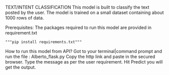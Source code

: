 TEXT/INTENT CLASSIFICATION
    This model is built to classify the text posted by the user. The model is trained on a small dataset containing about 1000 rows of data.

Prerequisites:
    The packages required to run this model are provided in requirement.txt

    """pip install requirements.txt"""

How to run this model from API?
    Got to your terminal|command prompt and run the file : Alberto_flask.py
    Copy the http link and paste in the secured browser.
    Type the message as per the user requirement.
    Hit Predict 
    you will get the output.


